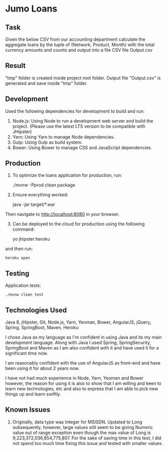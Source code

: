 # Jumo Loans

## Task
Given the below CSV from our accounting department calculate the
aggregate loans by the tuple of (Network, Product, Month) with the
total currency amounts and counts and output into a file CSV file
Output.csv

## Result
"tmp" folder is created inside project root folder. Output file "Output.csv"
is generated and save inside "tmp" folder.

## Development

Used the following dependencies for development to build and run:

1. Node.js: Using Node to run a development web server and build the project. (Please use the latest LTS version to be compatible with JHipster)
2. Yarn: Using Yarn to manage Node dependencies.
3. Gulp: Using Gulp as build system.
4. Bower: Using Bower to manage CSS and JavaScript dependencies.

## Production

1. To optimize the loans application for production, run:

    ./mvnw -Pprod clean package

2. Ensure everything worked:

    java -jar target/*.war
    
Then navigate to [http://localhost:8080](http://localhost:8080) in your browser.

3. Can be deployed to the cloud for production using the following command:

    yo jhipster:heroku
    
and then run:

    heroku open

## Testing

Application tests:

    ./mvnw clean test

## Technologies Used

Java 8, 
jHipster, 
Git, 
Node.js, 
Yarn, 
Yeoman, 
Bower, 
AngularJS, 
jQuery, 
Spring, 
SpringBoot, 
Maven, 
Heroku

I chose Java as my language as I'm confident in using Java and its my main development language.
Along with Java I used Spring, SpringSecurity, SpringBoot and Maven as I am also confident with it and have used it for
a significant time now.

I am reasonably confident with the use of AngularJS as front-end and have been using it for about 2 years now.

I have not had much experience in Node, Yarn, Yeoman and Bower however, the reason for using it is also to show that
I am willing and keen to learn new technologies, etc and also to express that I am able to pick new things up and learn swiftly.

## Known Issues

1. Originally, data type was Integer for MSISDN. Updated to Long subsequently, however, large values still seem to be 
giving Numeric value out of range exception even though the max value of Long is 9,223,372,036,854,775,807. For the sake of saving
time in this test, I did not spend too much time fixing this issue and tested with smaller values.
